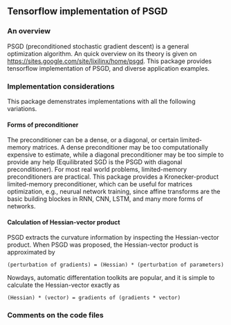 ## Tensorflow implementation of PSGD
### An overview
PSGD (preconditioned stochastic gradient descent) is a general optimization algorithm. An quick overview on its theory is given on https://sites.google.com/site/lixilinx/home/psgd. This package provides tensorflow implementation of PSGD, and diverse application examples.
### Implementation considerations
This package demenstrates implementations with all the following variations.  
#### Forms of preconditioner
The preconditioner can be a dense, or a diagonal, or certain limited-memory matrices. A dense preconditioner may be too computationally expensive to estimate, while a diagonal preconditioner may be too simple to provide any help (Equilibrated SGD is the PSGD with diagonal preconditioner). For most real world problems, limited-memory preconditioners are practical. This package provides a Kronecker-product limited-memory preconditioner, which can be useful for matrices optimization, e.g., neurual network training, since affine transforms are the basic building blockes in RNN, CNN, LSTM, and many more forms of networks. 
#### Calculation of Hessian-vector product
PSGD extracts the curvature information by inspecting the Hessian-vector product. When PSGD was proposed, the Hessian-vector product is approximated by

    (perturbation of gradients) = (Hessian) * (perturbation of parameters) 
Nowdays, automatic differentation toolkits are popular, and it is simple to calculate the Hessian-vector exactly as

    (Hessian) * (vector) = gradients of (gradients * vector)
### Comments on the code files




